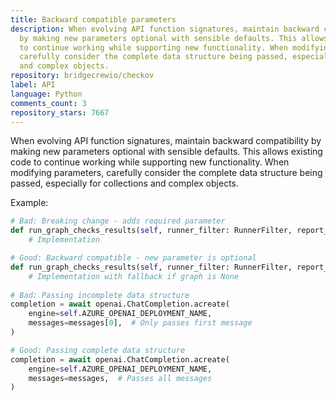 ```yaml
---
title: Backward compatible parameters
description: When evolving API function signatures, maintain backward compatibility
  by making new parameters optional with sensible defaults. This allows existing code
  to continue working while supporting new functionality. When modifying parameters,
  carefully consider the complete data structure being passed, especially for collections
  and complex objects.
repository: bridgecrewio/checkov
label: API
language: Python
comments_count: 3
repository_stars: 7667
---
```


When evolving API function signatures, maintain backward compatibility by making new parameters optional with sensible defaults. This allows existing code to continue working while supporting new functionality. When modifying parameters, carefully consider the complete data structure being passed, especially for collections and complex objects.

Example:
```python
# Bad: Breaking change - adds required parameter
def run_graph_checks_results(self, runner_filter: RunnerFilter, report_type: str, graph: Graph) -> dict:
    # Implementation

# Good: Backward compatible - new parameter is optional
def run_graph_checks_results(self, runner_filter: RunnerFilter, report_type: str, graph: Graph | None = None) -> dict:
    # Implementation with fallback if graph is None
    
# Bad: Passing incomplete data structure
completion = await openai.ChatCompletion.acreate(
    engine=self.AZURE_OPENAI_DEPLOYMENT_NAME,
    messages=messages[0],  # Only passes first message
)

# Good: Passing complete data structure
completion = await openai.ChatCompletion.acreate(
    engine=self.AZURE_OPENAI_DEPLOYMENT_NAME,
    messages=messages,  # Passes all messages
)
```